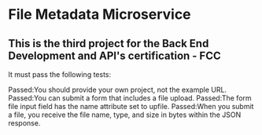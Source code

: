# File Metadata Microservice

## This is the third project for the Back End Development and API's certification - FCC

It must pass the following tests:

Passed:You should provide your own project, not the example URL.
Passed:You can submit a form that includes a file upload.
Passed:The form file input field has the name attribute set to upfile.
Passed:When you submit a file, you receive the file name, type, and size in bytes within the JSON response.
